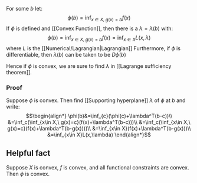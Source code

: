 For some $b$ let:
$$\phi(b)=\inf_{x\in X,\ g(x)=b}f(x)$$
If $\phi$ is defined and [[Convex Function]], 
then there is a $\lambda=\lambda(b)$ with:
$$
\phi(b)=\inf_{x\in X,\ g(x)=b}f(x)=\inf_{x\in X}L(x,\lambda)
$$
where $L$ is the [[Numerical/Lagrangian|Lagrangian]]
Furthermore, if $\phi$ is differentiable, 
then $\lambda(b)$ can be taken to be $D\phi(b)$

Hence if $\phi$ is convex, 
we are sure to find $\lambda$ in [[Lagrange sufficiency theorem]].

### Proof
Suppose $\phi$ is convex. 
Then find [[Supporting hyperplane]] $\lambda$ of $\phi$ at $b$ and write:
$$\begin{align*}
\phi(b)&=\inf_{c}(\phi(c)+\lambda^T(b-c))\\
&=\inf_c(\inf_{x\in X,\ g(x)=c}(f(x)+\lambda^T(b-c)))\\
&=\inf_c(\inf_{x\in X,\ g(x)=c}(f(x)+\lambda^T(b-g(x))))\\
&=\inf_{x\in X}(f(x)+\lambda^T(b-g(x)))\\
&=\inf_{x\in X}L(x,\lambda)
\end{align*}$$
## Helpful fact
Suppose $X$ is convex, 
$f$ is convex, 
and all functional constraints are convex. 
Then $\phi$ is convex.